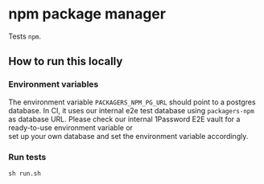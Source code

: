 # npm package manager

Tests `npm`.

## How to run this locally

### Environment variables

The environment variable `PACKAGERS_NPM_PG_URL` should point to a postgres database.
In CI, it uses our internal e2e test database using `packagers-npm` as database URL.
Please check our internal 1Password E2E vault for a ready-to-use environment variable or  
set up your own database and set the environment variable accordingly.

### Run tests

```shell script
sh run.sh
```
